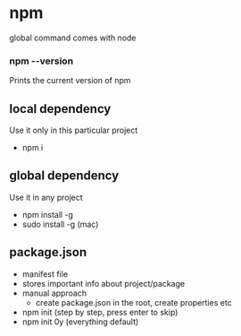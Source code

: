 # npm
global command comes with node

### npm --version
Prints the current version of npm

## local dependency
Use it only in this particular project
* npm i <packageName>

## global dependency 
Use it in any project
* npm install -g <packageName>
* sudo install -g <packageName> (mac)

## package.json
* manifest file
* stores important info about project/package
* manual approach 
    * create package.json in the root, create properties etc
* npm init (step by step, press enter to skip)
* npm init 0y (everything default)
